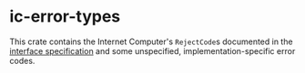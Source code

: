 # ic-error-types

This crate contains the Internet Computer's `RejectCode`s documented in the [interface specification](https://internetcomputer.org/docs/references/ic-interface-spec) and some unspecified, implementation-specific error codes. 
